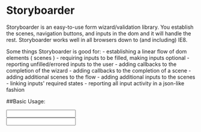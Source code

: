 # Storyboarder
Storyboarder is an easy-to-use form wizard/validation library. You establish the scenes, navigation buttons, and inputs in the dom and it will handle the rest. Storyboarder works well in all browsers down to (and including) IE8. 

Some things Storyboarder is good for:
	- establishing a linear flow of dom elements ( scenes )
	- requiring inputs to be filled, making inputs optional
	- reporting unfilled/errored inputs to the user
	- adding callbacks to the completion of the wizard
	- adding callbacks to the completion of a scene
	- adding additional scenes to the flow
	- adding additional inputs to the scenes
	- linking inputs' required states
	- reporting all input activity in a json-like fashion

##Basic Usage:
    <div class="test-storyboarder">
	    <div class="js-scene">
		    <input class="js-answer" data-field="test1" type="text">
		    <div class="js-button"></div>
	    </div>
	    <div class="js-scene">
		    <input class="js-answer" data-field="test2" type="text">
		    <div class="js-button"></div>
	    </div>
		</div>
		<script>
			var storyboarder = new Storyboarder()
					storyboarder.report() //produces a json-like object
																//{ "test1": "", "test2": ""} 
		</script>
